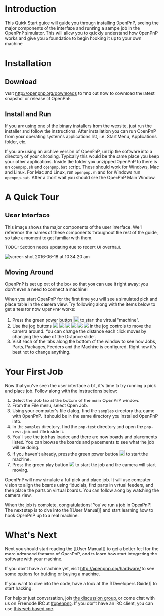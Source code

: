 Introduction
============

This Quick Start guide will guide you through installing OpenPnP, seeing the major components of the interface and running a sample job in the OpenPnP simulator. This will allow you to quickly understand how OpenPnP works and give you a foundation to begin hooking it up to your own machine.

Installation
============

Download
--------

Visit http://openpnp.org/downloads to find out how to download the latest snapshot or release of OpenPnP.

Install and Run
---------------

If you are using one of the binary installers from the website, just run the installer and follow the instructions. After installation you can run OpenPnP from your operating system's applications list, i.e. Start Menu, Applications folder, etc.

If you are using an archive version of OpenPnP, unzip the software into a directory of your choosing. Typically this would be the same place you keep your other applications. Inside the folder you unzipped OpenPnP to there is an `openpnp.sh` and `openpnp.bat` script. These should work for Windows, Mac and Linux. For Mac and Linux, run `openpnp.sh` and for Windows run `openpnp.bat`. After a short wait you should see the OpenPnP Main Window.

A Quick Tour
============

User Interface
--------------
This image shows the major components of the user interface. We'll reference the names of these components throughout the rest of the guide, so take a moment to get familiar with them.

TODO: Section needs updating due to recent UI overhaul.

![screen shot 2016-06-18 at 10 34 20 am](https://cloud.githubusercontent.com/assets/1182323/16172608/8dad6e20-3541-11e6-84ab-5a87c3bfdc91.png)

Moving Around
-------------
OpenPnP is set up out of the box so that you can use it right away; you don't even a need to connect a machine!

When you start OpenPnP for the first time you will see a simulated pick and place table in the camera view. Try following along with the items below to get a feel for how OpenPnP works:

1. Press the green power button <img src="https://rawgit.com/openpnp/openpnp/develop/src/main/resources/icons/power_button_on.svg" height="18"> to start the virtual "machine".
2. Use the jog buttons ![](https://rawgit.com/openpnp/openpnp/develop/src/main/resources/icons/arrow-left.svg) ![](https://rawgit.com/openpnp/openpnp/develop/src/main/resources/icons/arrow-down.svg) ![](https://rawgit.com/openpnp/openpnp/develop/src/main/resources/icons/arrow-right.svg) ![](https://rawgit.com/openpnp/openpnp/develop/src/main/resources/icons/arrow-up.svg) ![](https://rawgit.com/openpnp/openpnp/develop/src/main/resources/icons/arrow-rotate-clockwise.svg) ![](https://rawgit.com/openpnp/openpnp/develop/src/main/resources/icons/arrow-rotate-counterclockwise.svg) in the jog controls to move the camera around. You can change the distance each click moves by changing the value of the Distance slider.
3. Visit each of the tabs along the bottom of the window to see how Jobs, Parts, Packages, Feeders and the Machine is configured. Right now it's best not to change anything.

Your First Job
==============

Now that you've seen the user interface a bit, it's time to try running a pick and place job. Follow along with the instructions below:

1. Select the Job tab at the bottom of the main OpenPnP window.
2. From the File menu, select Open Job.
3. Using your computer's file dialog, find the `samples` directory that came with OpenPnP. It should be in the same directory you installed OpenPnP into.
4. In the `samples` directory, find the `pnp-test` directory and open the `pnp-test.job.xml` file inside it.
5. You'll see the job has loaded and there are now boards and placements listed. You can browse the boards and placements to see what the job will be doing.
6. If you haven't already, press the green power button <img src="https://rawgit.com/openpnp/openpnp/develop/src/main/resources/icons/power_button_on.svg" height="18"> to start the machine.
6. Press the green play button ![](https://rawgit.com/openpnp/openpnp/develop/src/main/resources/icons/control-start.svg) to start the job and the camera will start moving.

OpenPnP will now simulate a full pick and place job. It will use computer vision to align the boards using fiducials, find parts in virtual feeders, and then place the parts on virtual boards. You can follow along by watching the camera view.

When the job is complete, congratulations! You've run a job in OpenPnP! The next step is to dive into the [[User Manual]] and start learning how to hook OpenPnP up to a real machine.

What's Next
===========

Next you should start reading the [[User Manual]] to get a better feel for the more advanced features of OpenPnP, and to learn how start integrating the software with your machine.

If you don't have a machine yet, visit http://openpnp.org/hardware/ to see some options for building or buying a machine.

If you want to dive into the code, have a look at the [[Developers Guide]] to start hacking.

For help or just conversation, join [the discussion group](http://groups.google.com/group/openpnp), or come chat with us on Freenode IRC at [#openpnp](http://webchat.freenode.net/?channels=openpnp). If you don’t have an IRC client, you can use [this web based one](http://webchat.freenode.net/?channels=openpnp).